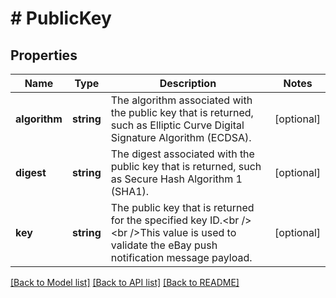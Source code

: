# # PublicKey

## Properties

Name | Type | Description | Notes
------------ | ------------- | ------------- | -------------
**algorithm** | **string** | The algorithm associated with the public key that is returned, such as Elliptic Curve Digital Signature Algorithm (ECDSA). | [optional]
**digest** | **string** | The digest associated with the public key that is returned, such as Secure Hash Algorithm 1 (SHA1). | [optional]
**key** | **string** | The public key that is returned for the specified key ID.&lt;br /&gt;&lt;br /&gt;This value is used to validate the eBay push notification message payload. | [optional]

[[Back to Model list]](../../README.md#models) [[Back to API list]](../../README.md#endpoints) [[Back to README]](../../README.md)
